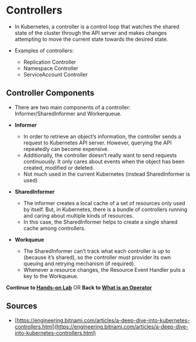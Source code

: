 # Controllers

* In Kubernetes, a controller is a control loop that watches the shared state of the cluster through the API server and makes changes attempting to move the current state towards the desired state.

* Examples of controllers:

  * Replication Controller
  * Namespace Controller
  * ServiceAccount Controller

## Controller Components

* There are two main components of a controller: Informer/SharedInformer and Workerqueue.

* **Informer**

  * In order to retrieve an object’s information, the controller sends a request to Kubernetes API server. However, querying the API repeatedly can become expensive.
  * Additionally, the controller doesn’t really want to send requests continuously. It only cares about events when the object has been created, modified or deleted.
  * Not much used in the current Kubernetes (instead SharedInformer is used)

* **SharedInformer**

  * The informer creates a local cache of a set of resources only used by itself. But, in Kubernetes, there is a bundle of controllers running and caring about multiple kinds of resources.
  * In this case, the SharedInformer helps to create a single shared cache among controllers.

* **Workqueue**
 
  * The SharedInformer can’t track what each controller is up to (because it’s shared), so the controller must provider its own queuing and retrying mechanism (if required).
  * Whenever a resource changes, the Resource Event Handler puts a key to the Workqueue.


**Continue to [Hands-on Lab](03-writing-your-very-first-operator.md)** OR **Back to [What is an Operator](01-what-is-an-operator.md)**

## Sources

* [https://engineering.bitnami.com/articles/a-deep-dive-into-kubernetes-controllers.html](https://engineering.bitnami.com/articles/a-deep-dive-into-kubernetes-controllers.html)
